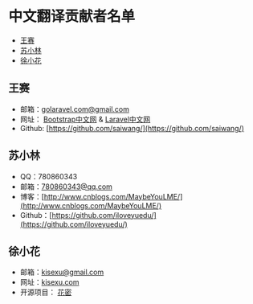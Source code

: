 # 中文翻译贡献者名单

- [王赛](#wangsai)
- [苏小林](#suxiaolin)
- [徐小花](#xuxiaohua)

<a name="wangsai"></a>
## 王赛
- 邮箱：golaravel.com@gmail.com
- 网址： [Bootstrap中文网](http://www.bootcss.com) & [Laravel中文网](http://www.golaravel.com)
- Github: [https://github.com/saiwang/](https://github.com/saiwang/)

<a name="suxiaolin"></a>
## 苏小林
- QQ：780860343
- 邮箱：780860343@qq.com
- 博客：[http://www.cnblogs.com/MaybeYouLME/](http://www.cnblogs.com/MaybeYouLME/)
- Github：[https://github.com/iloveyuedu/](https://github.com/iloveyuedu/)

<a name="xuxiaohua"></a>
## 徐小花
- 邮箱：kisexu@gmail.com
- 网址：[kisexu.com](http://kisexu.com)
- 开源项目： [花密](http://flowerpassword.com)
